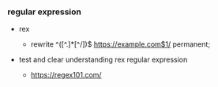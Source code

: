
### regular expression
- rex 
  - rewrite ^([^.]*[^/])$ https://example.com$1/ permanent; 

- test and clear understanding rex regular expression
  - https://regex101.com/ 
